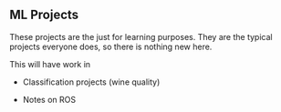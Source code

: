 ## ML Projects

These projects are the just for learning purposes. They are the typical projects everyone does, so there is nothing new here. 

This will have work in
- Classification projects (wine quality)
- Notes on ROS
